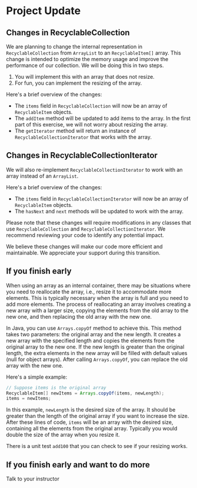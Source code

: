 # Project Update

## Changes in RecyclableCollection

We are planning to change the internal representation in `RecyclableCollection` from `ArrayList` to an `RecyclableItem[]` array. This change is intended to optimize the memory usage and improve the performance of our collection.  We will be doing this in two steps. 
1) You will implement this with an array that does not resize.
2) For fun, you can implement the resizing of the array.

Here's a brief overview of the changes:

- The `items` field in `RecyclableCollection` will now be an array of `RecyclableItem` objects.
- The `addItem` method will be updated to add items to the array. In the first part of this exercise, we will not worry about resizing the array.
- The `getIterator` method will return an instance of `RecyclableCollectionIterator` that works with the array.

## Changes in RecyclableCollectionIterator

We will also re-implement `RecyclableCollectionIterator` to work with an array instead of an `ArrayList`.

Here's a brief overview of the changes:

- The `items` field in `RecyclableCollectionIterator` will now be an array of `RecyclableItem` objects.
- The `hasNext` and `next` methods will be updated to work with the array.

Please note that these changes will require modifications in any classes that use `RecyclableCollection` and `RecyclableCollectionIterator`. We recommend reviewing your code to identify any potential impact.

We believe these changes will make our code more efficient and maintainable. We appreciate your support during this transition.

## If you finish early
When using an array as an internal container, there may be situations where you need to reallocate the array, i.e., resize it to accommodate more elements. This is typically necessary when the array is full and you need to add more elements. The process of reallocating an array involves creating a new array with a larger size, copying the elements from the old array to the new one, and then replacing the old array with the new one.

In Java, you can use `Arrays.copyOf` method to achieve this. This method takes two parameters: the original array and the new length. It creates a new array with the specified length and copies the elements from the original array to the new one. If the new length is greater than the original length, the extra elements in the new array will be filled with default values (null for object arrays). After calling `Arrays.copyOf`, you can replace the old array with the new one.

Here's a simple example:

```java
// Suppose items is the original array
RecyclableItem[] newItems = Arrays.copyOf(items, newLength);
items = newItems;
```

In this example, `newLength` is the desired size of the array. It should be greater than the length of the original array if you want to increase the size. After these lines of code, `items` will be an array with the desired size, containing all the elements from the original array.  Typically you would double the size of the array when you resize it.  

There is a unit test `add100` that you can check to see if your resizing works.

## If you finish early and want to do more
Talk to your instructor